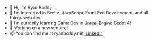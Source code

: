 - 👋 Hi, I’m Ryan Boddy
- 👀 I’m interested in Svelte, JavaScript, Front End Development, and all things web dev.
- 🌱 I’m currently learning Game Dev in ~~Unreal Engine~~ Godot 4!
- 🚀 Working on a new venture!
- 📫 You can find me at ryanboddy.net, [LinkedIn](https://www.linkedin.com/in/ryanboddy/)

<!---
rboddy/rboddy is a ✨ special ✨ repository because its `README.md` (this file) appears on your GitHub profile.
You can click the Preview link to take a look at your changes.
--->
